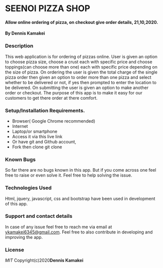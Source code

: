 # SEENOI PIZZA SHOP
#### Allow online ordering of pizza, on checkout give order details, 21,10,2020.

#### By **Dennis Kamakei**

### Description
This web application is for ordering of pizzas online. User is given an option to choose pizza size, choose a crust each with specific price and choose toppings(can choose more than one) each with specific price depending on the size of pizza. On ordering the user is given the total charge of the single pizza order then given an option to order more than one pizza and select whether to be delivered or not, if yes then prompted to enter the location to be delivered. On submitting the user is given an option to make another order or checkout. The purpose of this app is to make it easy for our customers to get there order at there comfort.

### Setup/Installation Requirements.
* Browser( Google Chrome recommended)
* Internet
* Laptop/or smartphone
* Access it via this live link 
* Or have git and Github account,
* Fork then clone git clone

### Known Bugs
So far there are no bugs known in this app. But if you come across one feel free to raise or even solve it. Feel free to help solving the issue.

### Technologies Used
Html, jquery, javascript, css and bootstrap have been used in development of this app.

### Support and contact details
In case of any issue feel free to reach me via email at ykamakei6345@gmail.com. Feel free to also contribute in developing and improving the app.

### License
*MIT*
Copyright(c)2020**Dennis Kamakei**
